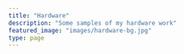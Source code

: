 ```yaml
---
title: "Hardware"
description: "Some samples of my hardware work"
featured_image: "images/hardware-bg.jpg"
type: page
---
```


